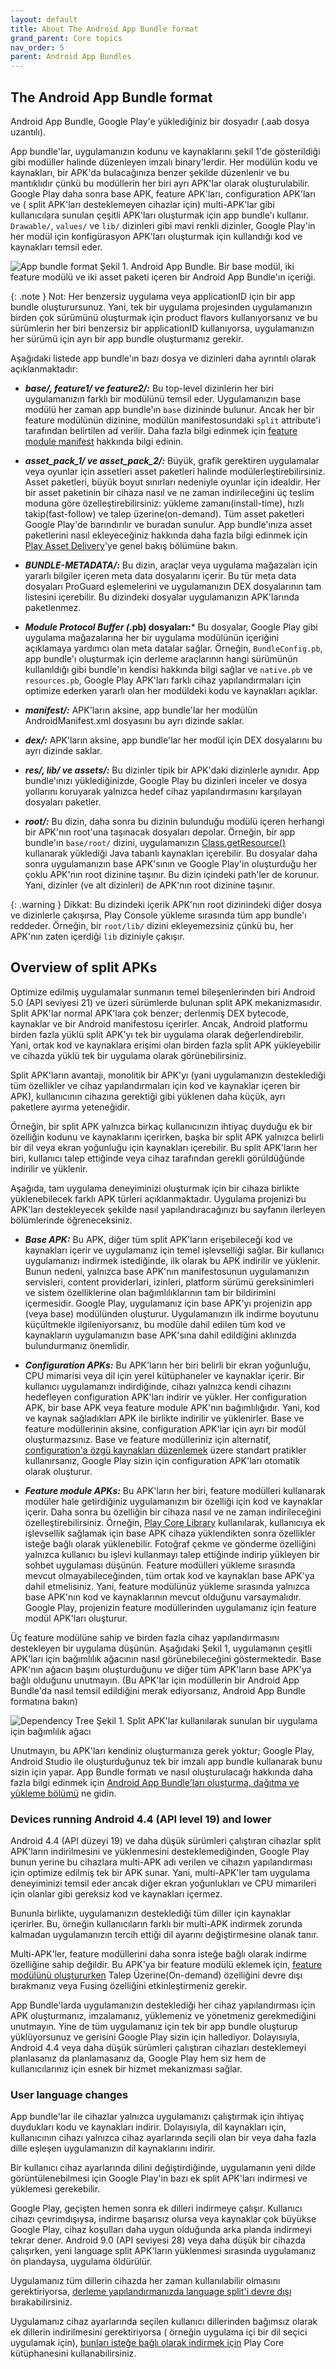 ```yaml
---
layout: default
title: About The Android App Bundle format
grand_parent: Core topics
nav_order: 5
parent: Android App Bundles
---
```



## The Android App Bundle format

Android App Bundle, Google Play'e yüklediğiniz bir dosyadır (.aab dosya uzantılı).

App bundle'lar, uygulamanızın kodunu ve kaynaklarını şekil 1'de gösterildiği gibi modüller halinde düzenleyen imzalı
binary'lerdir. Her modülün kodu ve kaynakları, bir APK'da bulacağınıza benzer şekilde düzenlenir ve bu mantıklıdır çünkü
bu modüllerin her biri ayrı APK'lar olarak oluşturulabilir. Google Play daha sonra base APK, feature APK'ları,
configuration APK'ları ve ( split APK'ları desteklemeyen cihazlar için) multi-APK'lar gibi kullanıcılara sunulan çeşitli
APK'ları oluşturmak için app bundle'ı kullanır. `Drawable/`, `values/` ve `lib/` dizinleri gibi mavi renkli dizinler,
Google Play'in her modül için konfigürasyon APK'ları oluşturmak için kullandığı kod ve kaynakları temsil eder.

![App bundle format](https://developer.android.com/static/images/app-bundle/aab_format-2x.png)
Şekil 1. Android App Bundle. Bir base modül, iki feature modülü ve iki asset paketi içeren bir Android App Bundle'ın
içeriği.

{: .note }
Not: Her benzersiz uygulama veya applicationID için bir app bundle oluşturursunuz. Yani, tek bir uygulama projesinden
uygulamanızın birden çok sürümünü oluşturmak için product flavors kullanıyorsanız ve bu sürümlerin her biri benzersiz
bir applicationID kullanıyorsa, uygulamanızın her sürümü için ayrı bir app bundle oluşturmanız gerekir.

Aşağıdaki listede app bundle'ın bazı dosya ve dizinleri daha ayrıntılı olarak açıklanmaktadır:

- ***base/, feature1/ ve feature2/:*** Bu top-level dizinlerin her biri uygulamanızın farklı bir modülünü temsil eder.
  Uygulamanızın base modülü her zaman app bundle'ın `base` dizininde bulunur. Ancak her bir feature modülünün dizinine,
  modülün manifestosundaki `split` attribute'i tarafından belirtilen ad verilir. Daha fazla bilgi edinmek
  için [feature module manifest](https://developer.android.com/guide/playcore/feature-delivery#feature-module-manifest)
  hakkında bilgi edinin.

- ***asset_pack_1/ ve asset_pack_2/:*** Büyük, grafik gerektiren uygulamalar veya oyunlar için assetleri asset paketleri
  halinde modülerleştirebilirsiniz. Asset paketleri, büyük boyut sınırları nedeniyle oyunlar için idealdir. Her bir
  asset paketinin bir cihaza nasıl ve ne zaman indirileceğini üç teslim moduna göre özelleştirebilirsiniz: yükleme
  zamanı(install-time), hızlı takip(fast-follow) ve talep üzerine(on-demand). Tüm asset paketleri Google Play'de
  barındırılır ve buradan sunulur. App bundle'ınıza asset paketlerini nasıl ekleyeceğiniz hakkında daha fazla bilgi
  edinmek için [Play Asset Delivery](https://developer.android.com/guide/app-bundle/asset-delivery)'ye genel bakış
  bölümüne bakın.

- ***BUNDLE-METADATA/:*** Bu dizin, araçlar veya uygulama mağazaları için yararlı bilgiler içeren meta data dosyalarını
  içerir. Bu tür meta data dosyaları ProGuard eşlemelerini ve uygulamanızın DEX dosyalarının tam listesini içerebilir.
  Bu dizindeki dosyalar uygulamanızın APK'larında paketlenmez.

- ***Module Protocol Buffer (*.pb) dosyaları:*** Bu dosyalar, Google Play gibi uygulama mağazalarına her bir uygulama
  modülünün içeriğini açıklamaya yardımcı olan meta datalar sağlar. Örneğin, `BundleConfig.pb`, app bundle'ı oluşturmak
  için derleme araçlarının hangi sürümünün kullanıldığı gibi bundle'ın kendisi hakkında bilgi sağlar ve `native.pb`
  ve `resources.pb`, Google Play APK'ları farklı cihaz yapılandırmaları için optimize ederken yararlı olan her modüldeki
  kodu ve kaynakları açıklar.

- ***manifest/:*** APK'ların aksine, app bundle'lar her modülün AndroidManifest.xml dosyasını bu ayrı dizinde saklar.

- ***dex/:*** APK'ların aksine, app bundle'lar her modül için DEX dosyalarını bu ayrı dizinde saklar.

- ***res/, lib/ ve assets/:*** Bu dizinler tipik bir APK'daki dizinlerle aynıdır. App bundle'ınızı yüklediğinizde,
  Google Play bu dizinleri inceler ve dosya yollarını koruyarak yalnızca hedef cihaz yapılandırmasını karşılayan
  dosyaları paketler.

- ***root/:*** Bu dizin, daha sonra bu dizinin bulunduğu modülü içeren herhangi bir APK'nın root'una taşınacak dosyaları
  depolar. Örneğin, bir app bundle'ın `base/root/` dizini,
  uygulamanızın [Class.getResource()](https://developer.android.com/reference/java/lang/Class#getResource(java.lang.String))
  kullanarak yüklediği Java tabanlı kaynakları içerebilir. Bu dosyalar daha sonra uygulamanızın base APK'sının ve Google
  Play'in oluşturduğu her çoklu APK'nın root dizinine taşınır. Bu dizin içindeki path'ler de korunur. Yani, dizinler (ve
  alt dizinleri) de APK'nın root dizinine taşınır.

{: .warning }
Dikkat: Bu dizindeki içerik APK'nın root dizinindeki diğer dosya ve dizinlerle çakışırsa, Play Console yükleme sırasında
tüm app bundle'ı reddeder. Örneğin, bir `root/lib/` dizini ekleyemezsiniz çünkü bu, her APK'nın zaten içerdiği `lib`
diziniyle çakışır.

## Overview of split APKs

Optimize edilmiş uygulamalar sunmanın temel bileşenlerinden biri Android 5.0 (API seviyesi 21) ve üzeri sürümlerde
bulunan split APK mekanizmasıdır. Split APK'lar normal APK'lara çok benzer; derlenmiş DEX bytecode, kaynaklar ve bir
Android manifestosu içerirler. Ancak, Android platformu birden fazla yüklü split APK'yı tek bir uygulama olarak
değerlendirebilir. Yani, ortak kod ve kaynaklara erişimi olan birden fazla split APK yükleyebilir ve cihazda yüklü tek
bir uygulama olarak görünebilirsiniz.

Split APK'ların avantajı, monolitik bir APK'yı (yani uygulamanızın desteklediği tüm özellikler ve cihaz yapılandırmaları
için kod ve kaynaklar içeren bir APK), kullanıcının cihazına gerektiği gibi yüklenen daha küçük, ayrı paketlere ayırma
yeteneğidir.

Örneğin, bir split APK yalnızca birkaç kullanıcınızın ihtiyaç duyduğu ek bir özelliğin kodunu ve kaynaklarını içerirken,
başka bir split APK yalnızca belirli bir dil veya ekran yoğunluğu için kaynakları içerebilir. Bu split APK'ların her
biri, kullanıcı talep ettiğinde veya cihaz tarafından gerekli görüldüğünde indirilir ve yüklenir.

Aşağıda, tam uygulama deneyiminizi oluşturmak için bir cihaza birlikte yüklenebilecek farklı APK türleri
açıklanmaktadır. Uygulama projenizi bu APK'ları destekleyecek şekilde nasıl yapılandıracağınızı bu sayfanın ilerleyen
bölümlerinde öğreneceksiniz.

- ***Base APK:*** Bu APK, diğer tüm split APK'ların erişebileceği kod ve kaynakları içerir ve uygulamanız için temel
  işlevselliği sağlar. Bir kullanıcı uygulamanızı indirmek istediğinde, ilk olarak bu APK indirilir ve yüklenir. Bunun
  nedeni, yalnızca base APK'nın manifestosunun uygulamanızın servisleri, content providerlari, izinleri, platform sürümü
  gereksinimleri ve sistem özelliklerine olan bağımlılıklarının tam bir bildirimini içermesidir. Google Play,
  uygulamanız için base APK'yı projenizin app (veya base) modülünden oluşturur. Uygulamanızın ilk indirme boyutunu
  küçültmekle ilgileniyorsanız, bu modüle dahil edilen tüm kod ve kaynakların uygulamanızın base APK'sına dahil
  edildiğini aklınızda bulundurmanız önemlidir.

- ***Configuration APKs:*** Bu APK'ların her biri belirli bir ekran yoğunluğu, CPU mimarisi veya dil için yerel
  kütüphaneler ve kaynaklar içerir. Bir kullanıcı uygulamanızı indirdiğinde, cihazı yalnızca kendi cihazını hedefleyen
  configuration APK'ları indirir ve yükler. Her configuration APK, bir base APK veya feature module APK'nın
  bağımlılığıdır. Yani, kod ve kaynak sağladıkları APK ile birlikte indirilir ve yüklenirler. Base ve feature
  modüllerinin aksine, configuration APK'lar için ayrı bir modül oluşturmazsınız. Base ve feature modülleriniz için
  alternatif, [configuration'a özgü kaynakları düzenlemek](https://developer.android.com/guide/topics/resources/providing-resources#AlternativeResources)
  üzere standart pratikler kullanırsanız, Google Play sizin için configuration APK'ları otomatik olarak oluşturur.

- ***Feature module APKs:*** Bu APK'ların her biri, feature modülleri kullanarak modüler hale getirdiğiniz uygulamanızın
  bir özelliği için kod ve kaynaklar içerir. Daha sonra bu özelliğin bir cihaza nasıl ve ne zaman indirileceğini
  özelleştirebilirsiniz. Örneğin, [Play Core Library](https://developer.android.com/guide/app-bundle/playcore)
  kullanılarak, kullanıcıya ek işlevsellik sağlamak için base APK cihaza yüklendikten sonra özellikler isteğe bağlı
  olarak yüklenebilir. Fotoğraf çekme ve gönderme özelliğini yalnızca kullanıcı bu işlevi kullanmayı talep ettiğinde
  indirip yükleyen bir sohbet uygulaması düşünün. Feature modülleri yükleme sırasında mevcut olmayabileceğinden, tüm
  ortak kod ve kaynakları base APK'ya dahil etmelisiniz. Yani, feature modülünüz yükleme sırasında yalnızca base APK'nın
  kod ve kaynaklarının mevcut olduğunu varsaymalıdır. Google Play, projenizin feature modüllerinden uygulamanız için
  feature modül APK'ları oluşturur.

Üç feature modülüne sahip ve birden fazla cihaz yapılandırmasını destekleyen bir uygulama düşünün. Aşağıdaki Şekil 1,
uygulamanın çeşitli APK'ları için bağımlılık ağacının nasıl görünebileceğini göstermektedir. Base APK'nın ağacın başını
oluşturduğunu ve diğer tüm APK'ların base APK'ya bağlı olduğunu unutmayın. (Bu APK'lar için modüllerin bir Android App
Bundle'da nasıl temsil edildiğini merak ediyorsanız, Android App Bundle formatına bakın)

![Dependency Tree](https://developer.android.com/static/images/app-bundle/apk_splits_tree-2x.png)
Şekil 1. Split APK'lar kullanılarak sunulan bir uygulama için bağımlılık ağacı

Unutmayın, bu APK'ları kendiniz oluşturmanıza gerek yoktur; Google Play, Android Studio ile oluşturduğunuz tek bir
imzalı app bundle kullanarak bunu sizin için yapar. App Bundle formatı ve nasıl oluşturulacağı hakkında daha fazla bilgi
edinmek
için [Android App Bundle'ları oluşturma, dağıtma ve yükleme bölümü](https://developer.android.com/guide/app-bundle/build)
ne gidin.

### Devices running Android 4.4 (API level 19) and lower

Android 4.4 (API düzeyi 19) ve daha düşük sürümleri çalıştıran cihazlar split APK'ların indirilmesini ve yüklenmesini
desteklemediğinden, Google Play bunun yerine bu cihazlara multi-APK adı verilen ve cihazın yapılandırması için optimize
edilmiş tek bir APK sunar. Yani, multi-APK'ler tam uygulama deneyiminizi temsil eder ancak diğer ekran yoğunlukları ve
CPU mimarileri için olanlar gibi gereksiz kod ve kaynakları içermez.

Bununla birlikte, uygulamanızın desteklediği tüm diller için kaynaklar içerirler. Bu, örneğin kullanıcıların farklı bir
multi-APK indirmek zorunda kalmadan uygulamanızın tercih ettiği dil ayarını değiştirmesine olanak tanır.

Multi-APK'ler, feature modüllerini daha sonra isteğe bağlı olarak indirme özelliğine sahip değildir. Bu APK'ya bir
feature modülü eklemek
için, [feature modülünü oluştururken](https://developer.android.com/studio/projects/dynamic-delivery#create_dynamic_feature)
Talep Üzerine(On-demand) özelliğini devre dışı bırakmanız
veya Fusing özelliğini etkinleştirmeniz gerekir.

App Bundle'larda uygulamanızın desteklediği her cihaz yapılandırması için APK oluşturmanız, imzalamanız, yüklemeniz ve
yönetmeniz gerekmediğini unutmayın. Yine de tüm uygulamanız için tek bir app bundle oluşturup yüklüyorsunuz ve gerisini
Google Play sizin için hallediyor. Dolayısıyla, Android 4.4 veya daha düşük sürümleri çalıştıran cihazları desteklemeyi
planlasanız da planlamasanız da, Google Play hem siz hem de kullanıcılarınız için esnek bir hizmet mekanizması sağlar.

### User language changes

App bundle'lar ile cihazlar yalnızca uygulamanızı çalıştırmak için ihtiyaç duydukları kodu ve kaynakları indirir.
Dolayısıyla, dil kaynakları için, kullanıcının cihazı yalnızca cihaz ayarlarında seçili olan bir veya daha fazla dille
eşleşen uygulamanızın dil kaynaklarını indirir.

Bir kullanıcı cihaz ayarlarında dilini değiştirdiğinde, uygulamanın yeni dilde görüntülenebilmesi için Google Play'in
bazı ek split APK'ları indirmesi ve yüklemesi gerekebilir.

Google Play, geçişten hemen sonra ek dilleri indirmeye çalışır. Kullanıcı cihazı çevrimdışıysa, indirme başarısız olursa
veya kaynaklar çok büyükse Google Play, cihaz koşulları daha uygun olduğunda arka planda indirmeyi tekrar dener. Android
9.0 (API seviyesi 28) veya daha düşük bir cihazda çalışırken, yeni language split APK'ların yüklenmesi sırasında
uygulamanız ön plandaysa, uygulama öldürülür.

Uygulamanız tüm dillerin cihazda her zaman kullanılabilir olmasını gerektiriyorsa, [derleme yapılandırmanızda language
split'i devre dışı](https://developer.android.com/guide/app-bundle/configure-base#disable_config_apks) bırakabilirsiniz.

Uygulamanız cihaz ayarlarında seçilen kullanıcı dillerinden bağımsız olarak ek dillerin indirilmesini gerektiriyorsa (
örneğin uygulama içi bir dil seçici uygulamak için), [bunları isteğe bağlı olarak indirmek için](https://developer.android.com/guide/playcore/feature-delivery/on-demand#lang_resources) Play Core kütüphanesini
kullanabilirsiniz.